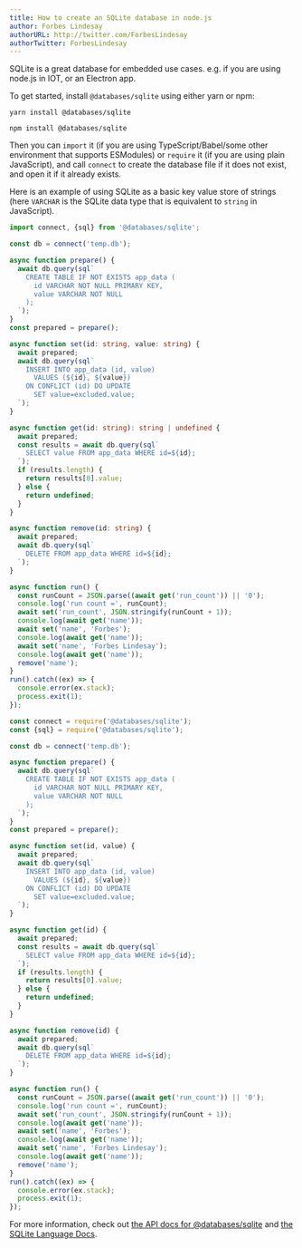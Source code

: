 ```yaml
---
title: How to create an SQLite database in node.js
author: Forbes Lindesay
authorURL: http://twitter.com/ForbesLindesay
authorTwitter: ForbesLindesay
---
```


SQLite is a great database for embedded use cases. e.g. if you are using node.js in IOT, or an Electron app.

<!--truncate-->

To get started, install `@databases/sqlite` using either yarn or npm:

```yarn
yarn install @databases/sqlite
```

```npm
npm install @databases/sqlite
```

Then you can `import` it (if you are using TypeScript/Babel/some other environment that supports ESModules) or `require` it (if you are using plain JavaScript), and call `connect` to create the database file if it does not exist, and open it if it already exists.

Here is an example of using SQLite as a basic key value store of strings (here `VARCHAR` is the SQLite data type that is equivalent to `string` in JavaScript).

```typescript
import connect, {sql} from '@databases/sqlite';

const db = connect('temp.db');

async function prepare() {
  await db.query(sql`
    CREATE TABLE IF NOT EXISTS app_data (
      id VARCHAR NOT NULL PRIMARY KEY,
      value VARCHAR NOT NULL
    );
  `);
}
const prepared = prepare();

async function set(id: string, value: string) {
  await prepared;
  await db.query(sql`
    INSERT INTO app_data (id, value)
      VALUES (${id}, ${value})
    ON CONFLICT (id) DO UPDATE
      SET value=excluded.value;
  `);
}

async function get(id: string): string | undefined {
  await prepared;
  const results = await db.query(sql`
    SELECT value FROM app_data WHERE id=${id};
  `);
  if (results.length) {
    return results[0].value;
  } else {
    return undefined;
  }
}

async function remove(id: string) {
  await prepared;
  await db.query(sql`
    DELETE FROM app_data WHERE id=${id};
  `);
}

async function run() {
  const runCount = JSON.parse((await get('run_count')) || '0');
  console.log('run count =', runCount);
  await set('run_count', JSON.stringify(runCount + 1));
  console.log(await get('name'));
  await set('name', 'Forbes');
  console.log(await get('name'));
  await set('name', 'Forbes Lindesay');
  console.log(await get('name'));
  remove('name');
}
run().catch((ex) => {
  console.error(ex.stack);
  process.exit(1);
});
```

```javascript
const connect = require('@databases/sqlite');
const {sql} = require('@databases/sqlite');

const db = connect('temp.db');

async function prepare() {
  await db.query(sql`
    CREATE TABLE IF NOT EXISTS app_data (
      id VARCHAR NOT NULL PRIMARY KEY,
      value VARCHAR NOT NULL
    );
  `);
}
const prepared = prepare();

async function set(id, value) {
  await prepared;
  await db.query(sql`
    INSERT INTO app_data (id, value)
      VALUES (${id}, ${value})
    ON CONFLICT (id) DO UPDATE
      SET value=excluded.value;
  `);
}

async function get(id) {
  await prepared;
  const results = await db.query(sql`
    SELECT value FROM app_data WHERE id=${id};
  `);
  if (results.length) {
    return results[0].value;
  } else {
    return undefined;
  }
}

async function remove(id) {
  await prepared;
  await db.query(sql`
    DELETE FROM app_data WHERE id=${id};
  `);
}

async function run() {
  const runCount = JSON.parse((await get('run_count')) || '0');
  console.log('run count =', runCount);
  await set('run_count', JSON.stringify(runCount + 1));
  console.log(await get('name'));
  await set('name', 'Forbes');
  console.log(await get('name'));
  await set('name', 'Forbes Lindesay');
  console.log(await get('name'));
  remove('name');
}
run().catch((ex) => {
  console.error(ex.stack);
  process.exit(1);
});
```

For more information, check out [the API docs for @databases/sqlite](https://www.atdatabases.org/docs/sqlite) and [the SQLite Language Docs](https://sqlite.org/lang.html).

